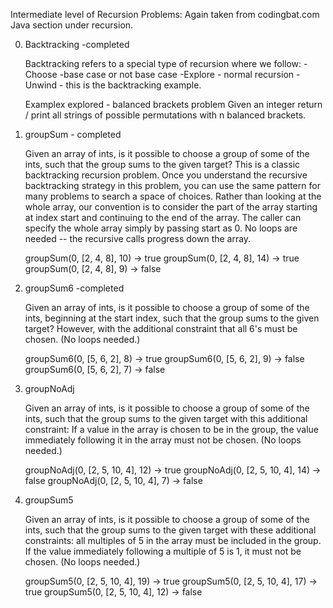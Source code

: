 Intermediate level of Recursion Problems:
Again taken from codingbat.com Java section under recursion.

0. Backtracking -completed

    Backtracking refers to a special type of recursion where we follow:
        -Choose -base case or not base case 
        -Explore - normal recursion
        -Unwind - this is the backtracking example. 

    Examplex explored - balanced brackets problem
        Given an integer return / print all strings of possible permutations with n balanced brackets.

1. groupSum - completed

    Given an array of ints, is it possible to choose a group of some of the ints, such that the group sums to the given target? This is a classic backtracking recursion problem. Once you understand the recursive backtracking strategy in this problem, you can use the same pattern for many problems to search a space of choices. Rather than looking at the whole array, our convention is to consider the part of the array starting at index start and continuing to the end of the array. The caller can specify the whole array simply by passing start as 0. No loops are needed -- the recursive calls progress down the array.

    groupSum(0, [2, 4, 8], 10) → true
    groupSum(0, [2, 4, 8], 14) → true   
    groupSum(0, [2, 4, 8], 9) → false

2. groupSum6 -completed

    Given an array of ints, is it possible to choose a group of some of the ints, beginning at the start index, such that the group sums to the given target? However, with the additional constraint that all 6's must be chosen. (No loops needed.)

    groupSum6(0, [5, 6, 2], 8) → true
    groupSum6(0, [5, 6, 2], 9) → false
    groupSum6(0, [5, 6, 2], 7) → false

3. groupNoAdj

    Given an array of ints, is it possible to choose a group of some of the ints, such that the group sums to the given target with this additional constraint: If a value in the array is chosen to be in the group, the value immediately following it in the array must not be chosen. (No loops needed.)

    groupNoAdj(0, [2, 5, 10, 4], 12) → true
    groupNoAdj(0, [2, 5, 10, 4], 14) → false
    groupNoAdj(0, [2, 5, 10, 4], 7) → false

4. groupSum5

    Given an array of ints, is it possible to choose a group of some of the ints, such that the group sums to the given target with these additional constraints: all multiples of 5 in the array must be included in the group. If the value immediately following a multiple of 5 is 1, it must not be chosen. (No loops needed.)

    groupSum5(0, [2, 5, 10, 4], 19) → true
    groupSum5(0, [2, 5, 10, 4], 17) → true
    groupSum5(0, [2, 5, 10, 4], 12) → false